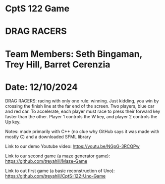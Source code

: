 # CptS 122 Game
# DRAG RACERS
# Team Members: Seth Bingaman, Trey Hill, Barret Cerenzia
# Date: 12/10/2024

DRAG RACERS: racing with only one rule: winning.
Just kidding, you win by crossing the finish line at the far
end of the screen. Two players, blue car and red car. 
To accelerate, each player must race to
press their forward key faster than the other. Player 1 controls the W key,
and player 2 controls the Up key.

Notes: made primarily with C++ (no clue why GitHub says it was made with mostly C)
and a downloaded SFML library

Link to our demo Youtube video: https://youtu.be/NGpG-3RCQPw

Link to our second game (a maze generator game): https://github.com/treyahill/Maze-Game

Link to out first game (a basic reconstruction of Uno): https://github.com/treyahill/CptS-122-Uno-Game
